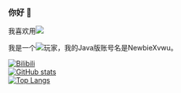 ### 你好 👋

我喜欢用<img src="https://img.shields.io/badge/-Python-black?style=flat&logo=python&logoColor=white&link=https://www.python.org">

我是一个<img src="https://img.shields.io/badge/-Minecraft-green?style=flat&logo=minecraft&logoColor=white&link=https://minecraft.net">玩家，我的Java版账号名是NewbieXvwu。

[![Bilibili](https://img.shields.io/badge/dynamic/json?color=ff69b4&label=%E5%93%94%E5%93%A9%E5%93%94%E5%93%A9%E5%85%B3%E6%B3%A8&query=%24.data.totalSubs&url=https%3A%2F%2Fapi.spencerwoo.com%2Fsubstats%2F%3Fsource%3Dbilibili%26queryKey%3D505201154&style=for-the-badge&logo=bilibili&link=https://space.bilibili.com/505201154)](https://github.com/NewbieXvwu)  
[![GitHub stats](https://github-readme-stats.vercel.app/api?username=NewbieXvwu&show_icons=true&theme=tokyonight)](https://github.com/NewbieXvwu)   
[![Top Langs](https://github-readme-stats.vercel.app/api/top-langs/?username=NewbieXvwu&theme=tokyonight&layout=compact&hide=html)](https://github.com/NewbieXvwu)
